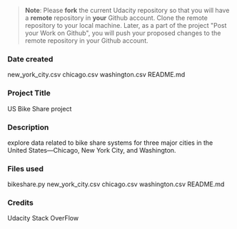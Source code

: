 >**Note**: Please **fork** the current Udacity repository so that you will have a **remote** repository in **your** Github account. Clone the remote repository to your local machine. Later, as a part of the project "Post your Work on Github", you will push your proposed changes to the remote repository in your Github account.

### Date created
new_york_city.csv
chicago.csv
washington.csv
README.md

### Project Title
US Bike Share project

### Description
explore data related to bike share systems for three major cities in the United States—Chicago, New York City, and Washington.

### Files used
bikeshare.py
new_york_city.csv
chicago.csv
washington.csv
README.md

### Credits
Udacity
Stack OverFlow

